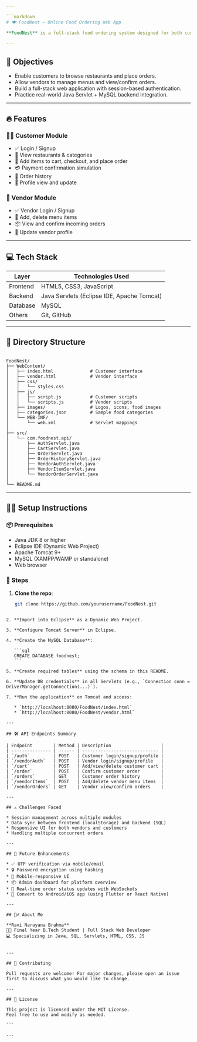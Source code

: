 ```yaml
---

```markdown
# 🍽️ FoodNest – Online Food Ordering Web App

**FoodNest** is a full-stack food ordering system designed for both customers and restaurant vendors. It supports user authentication, restaurant browsing, dynamic cart handling, and order tracking with a backend powered by Java Servlets and a MySQL database.

---
```


## 🎯 Objectives

- Enable customers to browse restaurants and place orders.
- Allow vendors to manage menus and view/confirm orders.
- Build a full-stack web application with session-based authentication.
- Practice real-world Java Servlet + MySQL backend integration.

---

## 🔥 Features

### 👨‍🍳 Customer Module
- ✅ Login / Signup
- 🧾 View restaurants & categories
- 🛒 Add items to cart, checkout, and place order
- 💳 Payment confirmation simulation
- 📜 Order history
- 👤 Profile view and update

### 🏪 Vendor Module
- ✅ Vendor Login / Signup
- 📝 Add, delete menu items
- 📦 View and confirm incoming orders
- 👤 Update vendor profile

---

## 💻 Tech Stack

| Layer        | Technologies Used                           |
|--------------|---------------------------------------------|
| Frontend     | HTML5, CSS3, JavaScript                     |
| Backend      | Java Servlets (Eclipse IDE, Apache Tomcat)  |
| Database     | MySQL                                       |
| Others       | Git, GitHub                                 |

---

## 📂 Directory Structure

```

FoodNest/
├── WebContent/
│   ├── index.html              # Customer interface
│   ├── vendor.html             # Vendor interface
│   ├── css/
│   │   └── styles.css
│   ├── js/
│   │   ├── script.js           # Customer scripts
│   │   └── scripts.js          # Vendor scripts
│   ├── images/                 # Logos, icons, food images
│   ├── categories.json         # Sample food categories
│   └── WEB-INF/
│       └── web.xml             # Servlet mappings
│
├── src/
│   └── com.foodnest.api/
│       ├── AuthServlet.java
│       ├── CartServlet.java
│       ├── OrderServlet.java
│       ├── OrderHistoryServlet.java
│       ├── VendorAuthServlet.java
│       ├── VendorItemServlet.java
│       └── VendorOrderServlet.java
│
└── README.md

````

---

## 🧑‍💻 Setup Instructions

### 📦 Prerequisites
- Java JDK 8 or higher
- Eclipse IDE (Dynamic Web Project)
- Apache Tomcat 9+
- MySQL (XAMPP/WAMP or standalone)
- Web browser

### 🚀 Steps
1. **Clone the repo**:
   ```bash
   git clone https://github.com/yourusername/FoodNest.git
````

2. **Import into Eclipse** as a Dynamic Web Project.

3. **Configure Tomcat Server** in Eclipse.

4. **Create the MySQL Database**:

   ```sql
   CREATE DATABASE foodnest;
   ```

5. **Create required tables** using the schema in this README.

6. **Update DB credentials** in all Servlets (e.g., `Connection conn = DriverManager.getConnection(...)`).

7. **Run the application** on Tomcat and access:

   * `http://localhost:8080/FoodNest/index.html`
   * `http://localhost:8080/FoodNest/vendor.html`

---

## 🛠️ API Endpoints Summary

| Endpoint        | Method | Description                   |
| --------------- | ------ | ----------------------------- |
| `/auth`         | POST   | Customer login/signup/profile |
| `/vendorAuth`   | POST   | Vendor login/signup/profile   |
| `/cart`         | POST   | Add/view/delete customer cart |
| `/order`        | POST   | Confirm customer order        |
| `/orders`       | GET    | Customer order history        |
| `/vendorItems`  | POST   | Add/delete vendor menu items  |
| `/vendorOrders` | GET    | Vendor view/confirm orders    |

---

## ⚠️ Challenges Faced

* Session management across multiple modules
* Data sync between frontend (localStorage) and backend (SQL)
* Responsive UI for both vendors and customers
* Handling multiple concurrent orders

---

## 🚀 Future Enhancements

* ✅ OTP verification via mobile/email
* 🔒 Password encryption using hashing
* 📲 Mobile-responsive UI
* 📦 Admin dashboard for platform overview
* 💬 Real-time order status updates with WebSockets
* 📱 Convert to Android/iOS app (using Flutter or React Native)

---

## 🙋‍♂️ About Me

**Ravi Narayana Brahma**
👨‍🎓 Final Year B.Tech Student | Full Stack Web Developer
💻 Specializing in Java, SQL, Servlets, HTML, CSS, JS


---

## 🤝 Contributing

Pull requests are welcome! For major changes, please open an issue first to discuss what you would like to change.

---

## 📜 License

This project is licensed under the MIT License.
Feel free to use and modify as needed.

```

---



